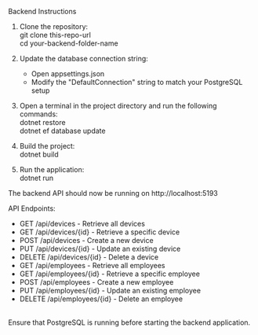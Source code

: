 Backend Instructions

1. Clone the repository: <br>
   git clone this-repo-url <br>
   cd your-backend-folder-name

2. Update the database connection string:
   - Open appsettings.json
   - Modify the "DefaultConnection" string to match your PostgreSQL setup

3. Open a terminal in the project directory and run the following commands:<br>
   dotnet restore<br>
   dotnet ef database update

4. Build the project:<br>
   dotnet build

5. Run the application:<br>
   dotnet run

The backend API should now be running on http://localhost:5193

API Endpoints:
- GET /api/devices - Retrieve all devices
- GET /api/devices/{id} - Retrieve a specific device
- POST /api/devices - Create a new device
- PUT /api/devices/{id} - Update an existing device
- DELETE /api/devices/{id} - Delete a device
- GET /api/employees - Retrieve all employees
- GET /api/employees/{id} - Retrieve a specific employee
- POST /api/employees - Create a new employee
- PUT /api/employees/{id} - Update an existing employee
- DELETE /api/employees/{id} - Delete an employee
<br>
Ensure that PostgreSQL is running before starting the backend application.
